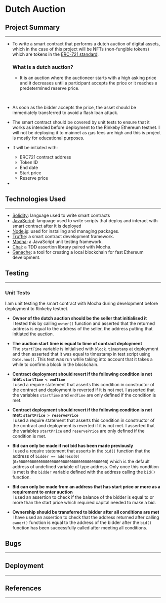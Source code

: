 # Dutch Auction

## Project Summary
---

* To write a smart contract that performs a dutch auction of digital assets, which in the case of this project will be NFTs (non-fungible tokens) which are tokens in the [ERC-721 standard](https://eips.ethereum.org/EIPS/eip-721).

    ### What is a dutch auction?
    * It is an auction where the auctioneer starts with a high asking price and it decreases until a participant accepts the price or it reaches a predetermined reserve price.<br>
<br>

* As soon as the bidder accepts the price, the asset should be immediately transferred to avoid a flash loan attack.<br>

* The smart contract should be covered by unit tests to ensure that it works as intended before deployment to the Rinkeby Ethereum testnet. I will not be deploying it to mainnet as gas fees are high and this is project is mostly for educational purposes.
* It will be initiated with:
    * ERC721 contract address
    * Token ID
    * End date
    * Start price
    * Reserve price
* 

## Technologies Used
---
* [Solidity](https://docs.soliditylang.org/en/v0.8.11/): language used to write smart contracts
* [JavaScript](https://developer.mozilla.org/en-US/docs/Web/JavaScript): language used to write scripts that deploy and interact with smart contract after it is deployed
* [Node.js](https://nodejs.org/en/docs/): used for installing and managing packages.
* [Truffle](https://github.com/trufflesuite): a smart contract development framework.
* [Mocha](https://mochajs.org/): a JavaScript unit testing framework.
* [Chai](https://github.com/chaijs/chai#:~:text=Chai%20is%20a%20BDD%20%2F%20TDD,with%20any%20javascript%20testing%20framework.): a TDD assertion library paired with Mocha.
* [Ganache](https://github.com/trufflesuite/ganache): a tool for creating a local blockchain for fast Ethereum development.

## Testing
---
### Unit Tests
I am unit testing the smart contract with Mocha during development before deployment to Rinkeby testnet.

* **Owner of the dutch auction should be the seller that initialised it** <br>
I tested this by calling ```owner()``` function and asserted that the returned address is equal to the address of the seller, the address putting that initiated the auction.

* **The auction start time is equal to time of contract deployment**<br>
The ```startTime``` variable is initialised with ```block.timestamp``` at deployment and then asserted that it was equal to timestamp in test script using ```Date.now()```. This test was run while taking into account that it takes a while to confirm a block in the blockchain.

* **Contract deployment should revert if the following condition is not met: ```startTime < endTime```**<br>
I used a require statement that asserts this condition in constructor of the contract and deployment is reverted if it is not met. I asserted that the variables ```startTime``` and ```endTime``` are only defined if the condition is met.

* **Contract deployment should revert if the following condition is not met: ```startPrice > reservePrice```**<br>
I used a require statement that asserts this condition in constructor of the contract and deployment is reverted if it is not met. I asserted that the variables ```startPrice``` and ```reservePrice``` are only defined if the condition is met.

* **Bid can only be made if not bid has been made previously**<br>
I used a require statement that asserts in the ```bid()``` function that the address of ```bidder == address(0)``` (```0x0000000000000000000000000000000000000000```) which is the default address of undefined variable of type address. Only once this condition is met is the ```bidder``` variable defined with the address calling the ```bid()``` function.

* **Bid can only be made from an address that has start price or more as a requirement to enter auction**<br>
I used an assertion to check if the balance of the bidder is equal to or more than the start price which required capital needed to make a bid.

* **Ownership should be transferred to bidder after all conditions are met**<br>
I have used an assertion to check that the address returned after calling ```owner()``` function is equal to the address of the bidder after the ```bid()``` function has been successfully called after meeting all conditions.


## Bugs
---


## Deployment
---

## References
---


